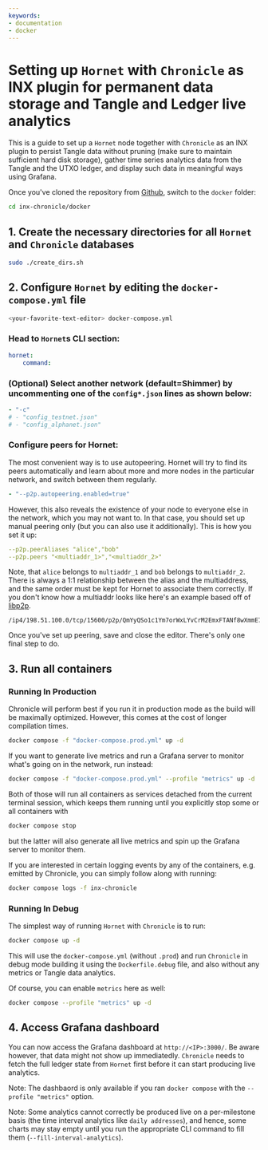 ```yaml
---
keywords:
- documentation
- docker
---
```


# Setting up `Hornet` with `Chronicle` as INX plugin for permanent data storage and Tangle and Ledger live analytics

This is a guide to set up a `Hornet` node together with `Chronicle` as an INX plugin to persist Tangle data without pruning (make sure to maintain sufficient hard disk storage), gather time series analytics data from the Tangle and the UTXO ledger, and display such data in meaningful ways using Grafana. 

Once you've cloned the repository from [Github](https://github.com/iotaledger/inx-chronicle.git), switch to the `docker` folder:
```sh
cd inx-chronicle/docker
```

## 1. Create the necessary directories for all `Hornet` and `Chronicle` databases

```sh
sudo ./create_dirs.sh
```

## 2. Configure `Hornet` by editing the `docker-compose.yml` file

```sh
<your-favorite-text-editor> docker-compose.yml
```

### Head to `Hornet`s CLI section:

```yml
hornet:
    command:
```

### (Optional) Select another network (default=Shimmer) by uncommenting one of the `config*.json` lines as shown below:

```yml
- "-c"
# - "config_testnet.json"
# - "config_alphanet.json"
```
### Configure peers for Hornet:

The most convenient way is to use autopeering. Hornet will try to find its peers automatically and learn about more and more nodes in the particular network, and switch between them regularly. 

```yml
- "--p2p.autopeering.enabled=true"
```
However, this also reveals the existence of your node to everyone else in the network, which you may not want to. In that case, you should set up manual peering only (but you can also use it additionally). This is how you set it up:

```yml
--p2p.peerAliases "alice","bob"
--p2p.peers "<multiaddr_1>","<multiaddr_2>"
```

Note, that `alice` belongs to `multiaddr_1` and `bob` belongs to `multiaddr_2`. There is always a 1:1 relationship between the alias and the multiaddress, and the same order must be kept for Hornet to associate them correctly. If you don't know how a multiaddr looks like here's an example based off of [libp2p](https://docs.libp2p.io/concepts/fundamentals/addressing/).
```
/ip4/198.51.100.0/tcp/15600/p2p/QmYyQSo1c1Ym7orWxLYvCrM2EmxFTANf8wXmmE7DWjhx5N
```


Once you've set up peering, save and close the editor. There's only one final step to do.

## 3. Run all containers

### Running In Production

Chronicle will perform best if you run it in production mode as the build will be maximally optimized. However, this comes at the cost of longer compilation times.

```sh
docker compose -f "docker-compose.prod.yml" up -d
```

If you want to generate live metrics and run a Grafana server to monitor what's going on in the network, run instead:

```sh
docker compose -f "docker-compose.prod.yml" --profile "metrics" up -d
```

Both of those will run all containers as services detached from the current terminal session, which keeps them running until you explicitly stop some or all containers with

```sh
docker compose stop
```

but the latter will also generate all live metrics and spin up the Grafana server to monitor them.

If you are interested in certain logging events by any of the containers, e.g. emitted by Chronicle, you can simply follow along with running:

```sh
docker compose logs -f inx-chronicle
```

### Running In Debug

The simplest way of running `Hornet` with `Chronicle` is to run:

```sh
docker compose up -d
```

This will use the `docker-compose.yml` (without `.prod`) and run `Chronicle` in debug mode building it using the `Dockerfile.debug` file, and also without any metrics or Tangle data analytics.

Of course, you can enable `metrics` here as well:

```sh
docker compose --profile "metrics" up -d
```

## 4. Access Grafana dashboard

You can now access the Grafana dashboard at `http://<IP>:3000/`. Be aware however, that data might not show up immediatedly. `Chronicle` needs to fetch the full ledger state from `Hornet` first before it can start producing live analytics.

Note: The dashbaord is only available if you ran `docker compose` with the `--profile "metrics"` option.

Note: Some analytics cannot correctly be produced live on a per-milestone basis (the time interval analytics like `daily addresses`), and hence, some charts may stay empty until you run the appropriate CLI command to fill them (`--fill-interval-analytics`).




